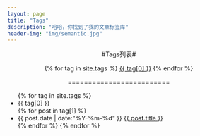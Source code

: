 ```yaml
---
layout: page
title: "Tags"
description: "哈哈，你找到了我的文章标签库"  
header-img: "img/semantic.jpg"  
---
```


<p style="text-align: center;">#Tags列表#</p>
<div id='tag_cloud'>
<p style="text-align: center;">{% for tag in site.tags %}
<a href="#{{ tag[0] }}" title="{{ tag[0] }}" rel="{{ tag[1].size }}">{{ tag[0] }}</a>
{% endfor %}</p>
</div>

<p style="text-align: center;">=========================</p>

<ul class="listing">
{% for tag in site.tags %}
  <li class="listing-seperator" id="{{ tag[0] }}">{{ tag[0] }}</li>
{% for post in tag[1] %}
  <li class="listing-item">
  <time datetime="{{ post.date | date:"%Y-%m-%d" }}">{{ post.date | date:"%Y-%m-%d" }}</time>
  <a href="{{ post.url }}" title="{{ post.title }}">{{ post.title }}</a>
  </li>
{% endfor %}
{% endfor %}
</ul>
<p style="text-align: center;">
<script src="/media/js/jquery.tagcloud.js" type="text/javascript" charset="utf-8"></script> 
<script language="javascript">
$.fn.tagcloud.defaults = {
    size: {start: 1, end: 1, unit: 'em'},
      color: {start: '#f8e0e6', end: '#ff3333'}
};

$(function () {
    $('#tag_cloud a').tagcloud();
});
</script></p>

